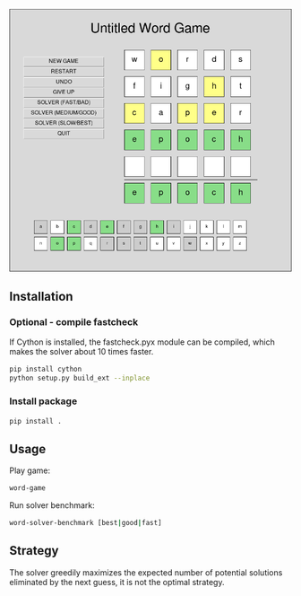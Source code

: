 ![Screenshot of the game](screenshot.png?raw=true "Untitled Word Game")

## Installation

### Optional - compile fastcheck

If Cython is installed, the fastcheck.pyx module can be compiled, which makes the
solver about 10 times faster.

```bash
pip install cython
python setup.py build_ext --inplace
```

### Install package

```bash
pip install .
```

## Usage

Play game:

```bash
word-game
```

Run solver benchmark:

```bash
word-solver-benchmark [best|good|fast]
```

## Strategy

The solver greedily maximizes the expected number of potential solutions
eliminated by the next guess, it is not the optimal strategy.
